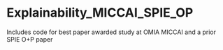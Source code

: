 # Explainability_MICCAI_SPIE_OP
Includes code for best paper awarded study at OMIA MICCAI and a prior SPIE O+P paper
